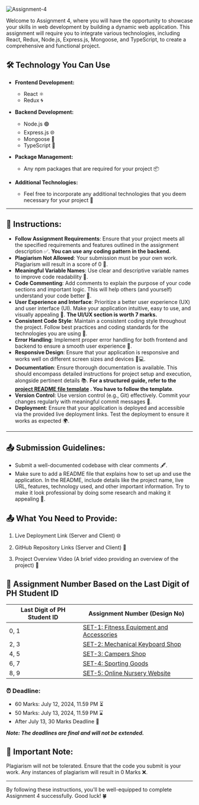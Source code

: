 ![Assignment-4](https://i.ibb.co/1RJYL39/assignment-4.png)

Welcome to Assignment 4, where you will have the opportunity to showcase your skills in web development by building a dynamic web application. This assignment will require you to integrate various technologies, including React, Redux, Node.js, Express.js, Mongoose, and TypeScript, to create a comprehensive and functional project.

## 🛠️ Technology You Can Use

- **Frontend Development:**

  - React ⚛️
  - Redux 🌀

- **Backend Development:**

  - Node.js 🟢
  - Express.js 🌐
  - Mongoose 🍃
  - TypeScript 📘

- **Package Management:**

  - Any npm packages that are required for your project 📦

- **Additional Technologies:**
  - Feel free to incorporate any additional technologies that you deem necessary for your project 🧩

---

## 📝 **Instructions:**

- **Follow Assignment Requirements**: Ensure that your project meets all the specified requirements and features outlined in the assignment description ✅. **You can use any coding pattern in the backend.**
- **Plagiarism Not Allowed**: Your submission must be your own work. Plagiarism will result in a score of 0 🚫.
- **Meaningful Variable Names**: Use clear and descriptive variable names to improve code readability 📝.
- **Code Commenting**: Add comments to explain the purpose of your code sections and important logic. This will help others (and yourself) understand your code better 💬.
- **User Experience and Interface**: Prioritize a better user experience (UX) and user interface (UI). Make your application intuitive, easy to use, and visually appealing 🌟. **The UI/UX section is worth 7 marks.**
- **Consistent Code Style**: Maintain a consistent coding style throughout the project. Follow best practices and coding standards for the technologies you are using 📏.
- **Error Handling**: Implement proper error handling for both frontend and backend to ensure a smooth user experience 🚀.
- **Responsive Design**: Ensure that your application is responsive and works well on different screen sizes and devices 📱💻.
- **Documentation**: Ensure thorough documentation is available. This should encompass detailed instructions for project setup and execution, alongside pertinent details 📚. **For a structured guide, refer to the [project README file template](./readme-template.md) . You have to follow the template**.
- **Version Control**: Use version control (e.g., Git) effectively. Commit your changes regularly with meaningful commit messages 💾.
- **Deployment**: Ensure that your application is deployed and accessible via the provided live deployment links. Test the deployment to ensure it works as expected 🌍.

---

## 📤 **Submission Guidelines:**

- Submit a well-documented codebase with clear comments 🖋️.
- Make sure to add a README file that explains how to set up and use the application. In the README, include details like the project name, live URL, features, technology used, and other important information. Try to make it look professional by doing some research and making it appealing 📄.

## 📤 What You Need to Provide:

1. Live Deployment Link (Server and Client) 🌐
2. GitHub Repository Links (Server and Client) 📂

3. Project Overview Video (A brief video providing an overview of the project) 🎥

## 🔢 Assignment Number Based on the Last Digit of PH Student ID

| Last Digit of PH Student ID | Assignment Number (Design No)                               |
| --------------------------- | ----------------------------------------------------------- |
| 0, 1                        | [SET-1: Fitness Equipment and Accessories](./sets/set-1.md) |
| 2, 3                        | [SET-2: Mechanical Keyboard Shop](./sets/set-2.md)          |
| 4, 5                        | [SET-3: Campers Shop](./sets/set-3.md)                      |
| 6, 7                        | [SET-4: Sporting Goods](./sets/set-4.md)                    |
| 8, 9                        | [SET-5: Online Nursery Website](./sets/set-5.md)            |

### ⏰ **Deadline:**

- 60 Marks: July 12, 2024, 11.59 PM ⏳
- 50 Marks: July 13, 2024, 11.59 PM ⌛
- After July 13, 30 Marks Deadline 📅

**_Note: The deadlines are final and will not be extended._**

## 🚫 **Important Note:**

Plagiarism will not be tolerated. Ensure that the code you submit is your work. Any instances of plagiarism will result in 0 Marks ❌.

---

By following these instructions, you'll be well-equipped to complete Assignment 4 successfully. Good luck! 🍀
